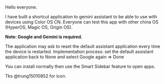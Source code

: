 Hello everyone.

I have built a shortcut application to gemini assistant to be able to use with devices using Color OS CN. Everyone can test this app with other china OS (HyperOS, Magic OS, Origin OS).


**Note: Google and Gemini is required.** 

The application may ask to reset the default assistant application every time the device is restarted. Implementation process: set the default assistant application back to None and select Google again => Done

You can install normally then use the Smart Sidebar feature to open apps.

Tks @trung15010852 for icon.
